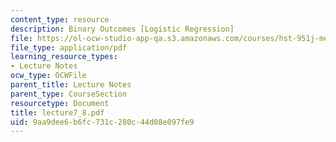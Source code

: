 ```yaml
---
content_type: resource
description: Binary Outcomes [Logistic Regression]
file: https://ol-ocw-studio-app-qa.s3.amazonaws.com/courses/hst-951j-medical-decision-support-spring-2003/9aa9dee6b6fc731c280c44d08e097fe9_lecture7_8.pdf
file_type: application/pdf
learning_resource_types:
- Lecture Notes
ocw_type: OCWFile
parent_title: Lecture Notes
parent_type: CourseSection
resourcetype: Document
title: lecture7_8.pdf
uid: 9aa9dee6-b6fc-731c-280c-44d08e097fe9
---
```

